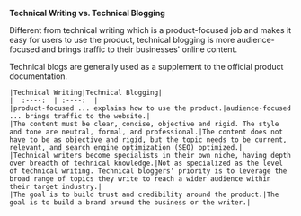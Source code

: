 **Technical Writing vs. Technical Blogging**

Different from technical writing which is a product-focused job and makes it easy for users to use the product, technical blogging is more audience-focused and brings traffic to their businesses' online content.

Technical blogs are generally used as a supplement to the official product documentation.

```
|Technical Writing|Technical Blogging|
|  :----:  | :----:  |
|product-focused ... explains how to use the product.|audience-focused ... brings traffic to the website.|
|The content must be clear, concise, objective and rigid. The style and tone are neutral, formal, and professional.|The content does not have to be as objective and rigid, but the topic needs to be current, relevant, and search engine optimization (SEO) optimized.|
|Technical writers become specialists in their own niche, having depth over breadth of technical knowledge.|Not as specialized as the level of technical writing. Technical bloggers' priority is to leverage the broad range of topics they write to reach a wider audience within their target industry.|
|The goal is to build trust and credibility around the product.|The goal is to build a brand around the business or the writer.|
```

